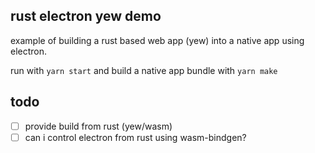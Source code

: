 ## rust electron yew demo

example of building a rust based web app (yew) into a native app using electron.

run with `yarn start` and build a native app bundle with `yarn make`

## todo

- [ ] provide build from rust (yew/wasm)
- [ ] can i control electron from rust using wasm-bindgen?